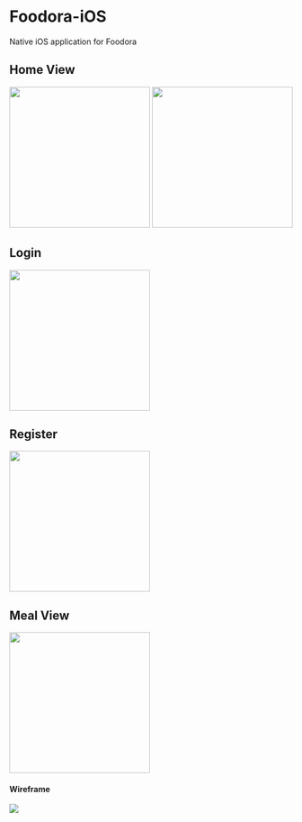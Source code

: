# Foodora-iOS
Native iOS application for Foodora

## Home View 
<img src="https://i.imgur.com/n7EvxKC.png" width="250"></img>
<img src="https://i.imgur.com/ABYnp5l.png" width="250"></img>
<br>

## Login
<img src="https://i.imgur.com/IfHU2HO.png" width="250"></img>
<br>

## Register
<img src="https://i.imgur.com/WNZXbTn.png" width="250"></img>
<br>

## Meal View
<img src="https://i.imgur.com/Uxeaqh8.png" width="250"></img>
<br>

#### Wireframe
<img src="https://i.imgur.com/GJNR2G0.png"></img>
